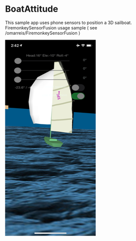 # BoatAttitude
This sample app uses phone sensors to position a 3D sailboat. 
FiremonkeySensorFusion usage sample ( see /omarreis/FiremonkeySensorFusion )

![app screenshot](BoatAttitudeShot.png)


